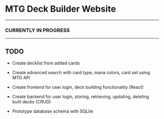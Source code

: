 # MTG Deck Builder Website
---
### CURRENTLY IN PROGRESS
---
## TODO
- Create decklist from added cards

- Create advanced search with card type, mana colors, card set using MTG API

- Create frontend for user login, deck building functionality (React)

- Create backend for user login, storing, retrieving, updating, deleting built decks (CRUD)

- Prototype database schema with SQLite